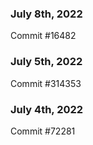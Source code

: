 ### July 8th, 2022

Commit #16482

### July 5th, 2022

Commit #314353


### July 4th, 2022

Commit #72281
